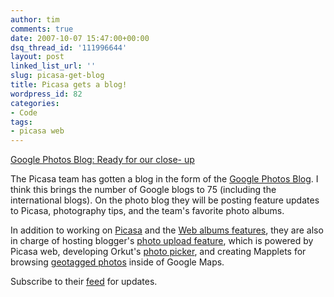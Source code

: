 ```yaml
---
author: tim
comments: true
date: 2007-10-07 15:47:00+00:00
dsq_thread_id: '111996644'
layout: post
linked_list_url: ''
slug: picasa-get-blog
title: Picasa gets a blog!
wordpress_id: 82
categories:
- Code
tags:
- picasa web
---
```


[Google Photos Blog: Ready for our close-
up](http://googlephotos.blogspot.com/2007/09/posted-by-jason-cook-product-marketing_28.html)  
  
The Picasa team has gotten a blog in the form of the [Google Photos
Blog](http://googlephotos.blogspot.com/). I think this brings the number of
Google blogs to 75 (including the international blogs). On the photo blog they
will be posting feature updates to Picasa, photography tips, and the team's
favorite photo albums.  
  
In addition to working on [Picasa](http://picasa.google.com/) and the [Web
albums features](http://picasaweb.google.com/), they are also in charge of
hosting blogger's [photo upload feature](http://buzz.blogger.com/2007/03/blogger-and-picasa-web-albums.html), which is powered by Picasa web,
developing Orkut's [photo picker](http://en.blog.orkut.com/2007/08/spice-up-your-scraps.html), and creating Mapplets for browsing [geotagged photos](http://google-latlong.blogspot.com/2007/08/posted-by-ping-hsin-chen-software.html)
inside of Google Maps.  
  
Subscribe to their [feed](http://feeds.feedburner.com/GooglePicasaBlog) for
updates.

